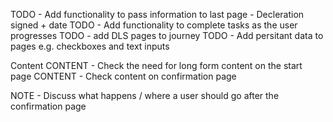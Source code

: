 TODO - Add functionality to pass information to last page
      - Decleration signed + date
TODO - Add functionality to complete tasks as the user progresses
TODO - add DLS pages to journey
TODO - Add persitant data to pages e.g. checkboxes and text inputs

Content
CONTENT - Check the need for long form content on the start page
CONTENT - Check content on confirmation page


NOTE - Discuss what happens / where a user should go after the confirmation page
